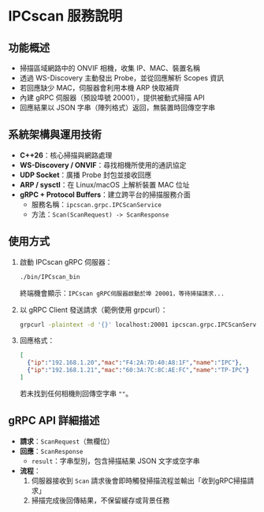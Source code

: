 # IPCscan 服務說明

## 功能概述
- 掃描區域網路中的 ONVIF 相機，收集 IP、MAC、裝置名稱
- 透過 WS-Discovery 主動發出 Probe，並從回應解析 Scopes 資訊
- 若回應缺少 MAC，伺服器會利用本機 ARP 快取補齊
- 內建 gRPC 伺服器（預設埠號 20001），提供被動式掃描 API
- 回應結果以 JSON 字串（陣列格式）返回，無裝置時回傳空字串

## 系統架構與運用技術
- **C++26**：核心掃描與網路處理
- **WS-Discovery / ONVIF**：尋找相機所使用的通訊協定
- **UDP Socket**：廣播 Probe 封包並接收回應
- **ARP / sysctl**：在 Linux/macOS 上解析裝置 MAC 位址
- **gRPC + Protocol Buffers**：建立跨平台的掃描服務介面
  - 服務名稱：`ipcscan.grpc.IPCScanService`
  - 方法：`Scan(ScanRequest) -> ScanResponse`

## 使用方式
1. 啟動 IPCscan gRPC 伺服器：
   ```bash
   ./bin/IPCscan_bin
   ```
   終端機會顯示：`IPCscan gRPC伺服器啟動於埠 20001，等待掃描請求...`

2. 以 gRPC Client 發送請求（範例使用 grpcurl）：
   ```bash
   grpcurl -plaintext -d '{}' localhost:20001 ipcscan.grpc.IPCScanService/Scan
   ```

3. 回應格式：
   ```json
   [
     {"ip":"192.168.1.20","mac":"F4:2A:7D:40:A8:1F","name":"IPC"},
     {"ip":"192.168.1.21","mac":"60:3A:7C:8C:AE:FC","name":"TP-IPC"}
   ]
   ```
   若未找到任何相機則回傳空字串 `""`。

## gRPC API 詳細描述
- **請求**：`ScanRequest`（無欄位）
- **回應**：`ScanResponse`
  - `result`：字串型別，包含掃描結果 JSON 文字或空字串
- **流程**：
  1. 伺服器接收到 `Scan` 請求後會即時觸發掃描流程並輸出「收到gRPC掃描請求」
  2. 掃描完成後回傳結果，不保留緩存或背景任務


